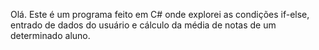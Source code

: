 Olá. Este é um programa feito em C# onde explorei as condições if-else, entrado de dados do usuário e cálculo da média de notas de um determinado aluno.
